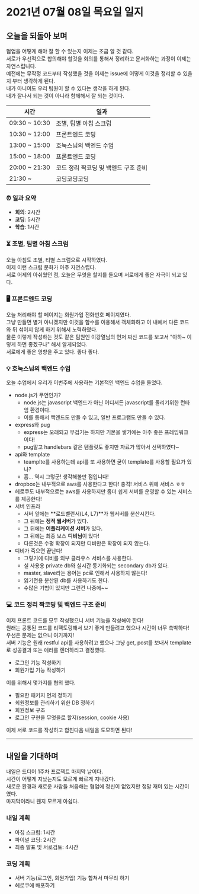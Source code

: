 # 2021년 07월 08일 목요일 일지

## 오늘을 되돌아 보며

협업을 어떻게 해야 잘 할 수 있는지 이제는 조금 알 것 같다. <br />
서로가 우선적으로 합의해야 할것을 회의를 통해서 정리하고 문서화하는 과정이 이제는 자연스럽니다.<br />
예전에는 무작정 코드부터 작성했을 것을 이제는 issue에 어떻게 이것을 정리할 수 있을지 부터 생각하게 된다.<br />
내가 아니여도 우리 팀원이 할 수 있다는 생각을 하게 된다.<br />
내가 잘나서 되는 것이 아니라 함께해서 잘 되는 것이다.

| 시간 | 일과 |
| --- | --- |
| 09:30 ~ 10:30 | 조별, 팀별 아침 스크럼 |
| 10:30 ~ 12:00 | 프론트엔드 코딩 |
| 13:00 ~ 15:00 | 호눅스님의 백엔드 수업 |
| 15:00 ~ 18:00 | 프론트엔드 코딩 |
| 20:00 ~ 21:30 | 코드 정리 짝코딩 및 백엔드 구조 준비 |
| 21:30 ~ | 코딩코딩코딩

### ⏰ 일과 요약

- **회의**: 2시간
- **코딩**: 5시간
- **학습**: 1시간

### ⏳ 조별, 팀별 아침 스크럼

오늘 아침도 조별, 티별 스크럼으로 시작하였다.<br />
이제 이런 스크럼 문화가 아주 자연스럽다.<br />
서로 어제의 아쉬웠던 점, 오늘은 무엇을 할지를 들으며 서로에게 좋은 자극이 되고 있다.

### 🖥 프론트엔드 코딩

오늘 처리해야 할 페이지는 회원가입 전화번호 페이지였다.<br />
그냥 만들면 별거 아니겠지만 이것을 함수를 이용해서 객체화하고 이 내에서 다른 코드와 뒤 섞이지 않게 하기 위해서 노력하였다.<br />
물론 이렇게 작성하는 것도 같은 팀원인 이강열님의 먼저 짜신 코드를 보고서 "아하~ 이렇게 하면 좋겠구나" 해서 알게되었다.<br />
서로에게 좋은 영향을 주고 있다. 좋다 좋다.

### 💡 호눅스님의 백엔드 수업

오늘 수업에서 우리가 이번주에 사용하는 기본적인 백엔드 수업을 들었다.

- node.js가 무언인가?
  - node.js는 javascript 백엔드가 아닌 어디서든 javascript를 돌리기위한 런타임 환경이다.
  - 이를 통해서 백엔드도 만들 수 있고, 일반 프로그램도 만들 수 있다.
- express와 pug
  - express는 오래되고 무겁기는 하지만 기본을 쌓기에는 아주 좋은 프레임워크이다!
  - pug말고 handlebars 같은 템플릿도 좋지만 자료가 많아서 선택하였다~
- api와 template
  - teamplte를 사용하는데 api를 또 사용하면 굳이 template를 사용할 필요가 있나?
  - 흠... 역시 그렇군! 생각해볼만 점입니다!
- dropbox는 내부적으로 aws를 사용한다고 한다! 충격! 서비스 위에 서비스 ㅎㅎ
- 헤로쿠도 내부적으로는 aws를 사용하지만 좀더 쉽게 서버를 운영할 수 있는 서비스를 제공한다!
- 서버 인프라
  - 서버 앞에는 **로드벨런서(L4, L7)**가 웹서버를 분산시킨다.
  - 그 뒤에는 **정적 웹서버**가 있다.
  - 그 뒤에는 **어플리케이션 서버**가 있다.
  - 그 뒤에는 최종 보스 **디비님**이 있다!
  - 다른것은 수평 확장이 되지만 디비만은 확장이 되지 않는다.
- 디비가 죽으면 끝난다!
  - 그렇기에 디비를 외부 클라우스 서비스를 사용한다.
  - 실 사용용 private db와 실시간 동기화되는 secondary db가 있다.
  - master, slave라는 용어는 pc로 인해서 사용하지 않는다!
  - 읽기전용 분산된 db를 사용하기도 한다.
  - 수많은 기법이 있지만 그런건 나중에~~

### 💻 코드 정리 짝코딩 및 백엔드 구조 준비

이제 프론트 코드를 모두 작성했으니 서버 기능을 작성해야 한다!<br />
원래는 공통된 코드를 리팩토링해서 보기 좋게 만들려고 했으나 시간이 너무 촉박하다! 우선은 문제는 없으니 여기까지!<br />
서버 기능은 원래 restful api를 사용하려고 했으나 그냥 get, post를 보내서 template로 성공결과 또는 에러를 렌더하리고 결정했다.

- 로그인 기능 작성하기
- 회원가입 기능 작성하기

이를 위해서 몇가지를 협의 했다.

- 필요한 패키지 먼저 정하기
- 회원정보를 관리하기 위한 DB 정하기
- 회원정보 구조
- 로그인 구현을 무엇을로 할지(session, cookie 사용)

이제 서로 코드를 작성하고 합친다음 내일을 도모하면 된다!

---

## 내일을 기대하며

내일은 드디어 1주차 프로젝트 마지막 날이다.<br />
시간이 어떻게 지났는지도 모르게 빠르게 지나갔다.<br />
새로운 환경과 새로운 사람들 처음해는 협업에 정신이 없었지만 정말 재미 있는 시간이였다.<br />
마지막이라니 웬지 모르게 아쉽다.

### 내일 계획

- 아침 스크럼: 1시간
- 파이널 코딩: 2시간
- 최종 발표 및 서로검토: 4시간

### 코딩 계획

- 서버 기능(로그인, 회원가입) 기능 합쳐서 마무리 하기
- 헤로쿠에 배포하기